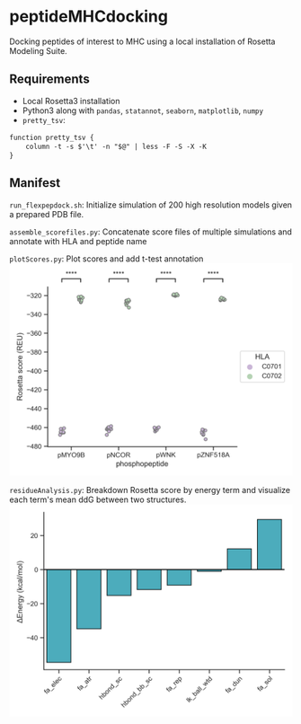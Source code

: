 # peptideMHCdocking
Docking peptides of interest to MHC using a local installation of Rosetta Modeling Suite. 

## Requirements
- Local Rosetta3 installation
- Python3 along with `pandas`, `statannot`, `seaborn`, `matplotlib`, `numpy`
- `pretty_tsv`:
```
function pretty_tsv {
    column -t -s $'\t' -n "$@" | less -F -S -X -K
}
```


## Manifest
`run_flexpepdock.sh`: Initialize simulation of 200 high resolution models given a prepared PDB file.

`assemble_scorefiles.py`: Concatenate score files of multiple simulations and annotate with HLA and peptide name

`plotScores.py`: Plot scores and add t-test annotation
![](2_flexpepscores.png)

`residueAnalysis.py`: Breakdown Rosetta score by energy term and visualize each term's mean ddG between two structures.
![](6_MGAPwt_ddg.png)
